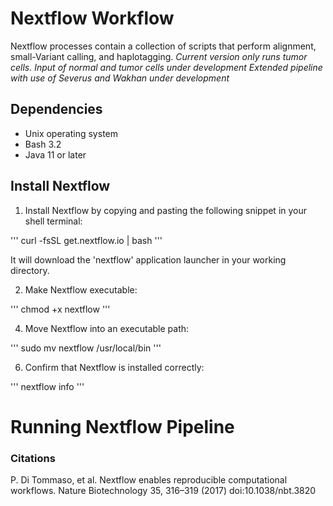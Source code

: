 # Nextflow Workflow
Nextflow processes contain a collection of scripts that perform alignment, small-Variant calling, and haplotagging.
*Current version only runs tumor cells. Input of normal and tumor cells under development*
*Extended pipeline with use of Severus and Wakhan under development*

## Dependencies
- Unix operating system
- Bash 3.2
- Java 11 or later

## Install Nextflow
1. Install Nextflow by copying and pasting the following snippet in your shell terminal: 

'''
curl -fsSL get.nextflow.io | bash
'''

It will download the 'nextflow' application launcher in your working directory.


2. Make Nextflow executable:

'''
chmod +x nextflow
'''   

4. Move Nextflow into an executable path:

'''
sudo mv nextflow /usr/local/bin
'''   
  
6. Confirm that Nextflow is installed correctly:

'''
nextflow info 
'''
   
# Running Nextflow Pipeline




### Citations
P. Di Tommaso, et al. Nextflow enables reproducible computational workflows. Nature Biotechnology 35, 316–319 (2017) doi:10.1038/nbt.3820

